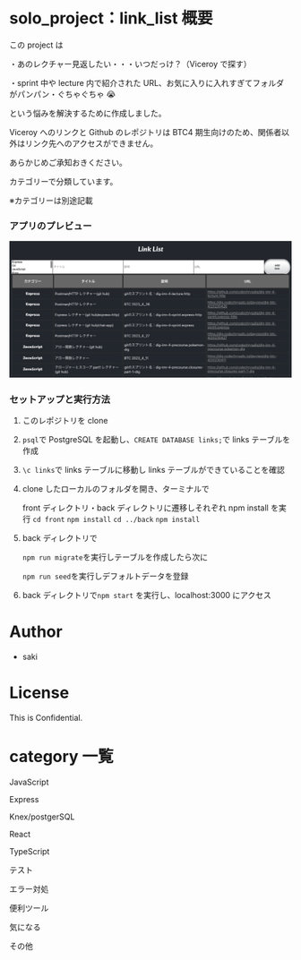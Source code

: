 # solo_project：link_list 概要

この project は

・あのレクチャー見返したい・・・いつだっけ？（Viceroy で探す）

・sprint 中や lecture 内で紹介された URL、お気に入りに入れすぎてフォルダがパンパン・ぐちゃぐちゃ 😭

という悩みを解決するために作成しました。

Viceroy へのリンクと Github のレポジトリは BTC4 期生向けのため、関係者以外はリンク先へのアクセスができません。

あらかじめご承知おきください。

カテゴリーで分類しています。

※カテゴリーは別途記載

### アプリのプレビュー

![スクリーンショット 1](front/screenshot/screenshot1.png)

### セットアップと実行方法

1. このレポジトリを clone

1. `psql`で PostgreSQL を起動し、`CREATE DATABASE links;`で links テーブルを作成

1. `\c links`で links テーブルに移動し links テーブルができていることを確認

1. clone したローカルのフォルダを開き、ターミナルで

   front ディレクトリ・back ディレクトリに遷移しそれぞれ npm install を実行
   `cd front`
   `npm install`
   `cd ../back`
   `npm install`

1. back ディレクトリで

   `npm run migrate`を実行しテーブルを作成したら次に

   `npm run seed`を実行しデフォルトデータを登録

1. back ディレクトリで`npm start` を実行し、localhost:3000 にアクセス

# Author

- saki

# License

This is Confidential.

# category 一覧

JavaScript

Express

Knex/postgerSQL

React

TypeScript

テスト

エラー対処

便利ツール

気になる

その他
